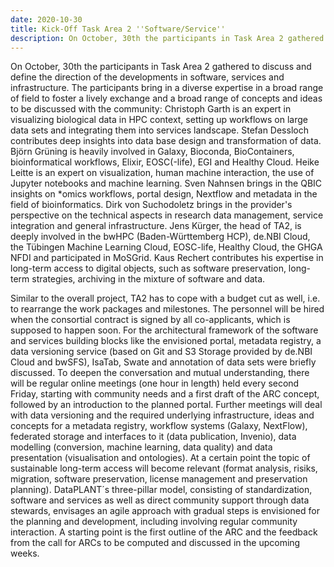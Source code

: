 ```yaml
---
date: 2020-10-30
title: Kick-Off Task Area 2 ''Software/Service''
description: On October, 30th the participants in Task Area 2 gathered to discuss and define the direction of the developments in software, services and infrastructure. The participants bring in a diverse expertise in a broad range of field to foster a lively exchange and a broad range of concepts and ideas to be discussed with the community.
---
```


On October, 30th the participants in Task Area 2 gathered to discuss and define the direction of the developments in software, services and infrastructure. The participants bring in a diverse expertise in a broad range of field to foster a lively exchange and a broad range of concepts and ideas to be discussed with the community: Christoph Garth is an expert in visualizing biological data in HPC context, setting up workflows on large data sets and integrating them into services landscape. Stefan Dessloch contributes deep insights into data base design and transformation of data. Björn Grüning is heavily involved in Galaxy, Bioconda, BioContainers, bioinformatical workflows, Elixir, EOSC(-life), EGI and Healthy Cloud. Heike Leitte is an expert on visualization, human machine interaction, the use of Jupyter notebooks and machine learning. Sven Nahnsen brings in the QBIC insights on *omics workflows, portal design, Nextflow and metadata in the field of bioinformatics. Dirk von Suchodoletz brings in the provider's perspective on the technical aspects in research data management, service integration and general infrastructure. Jens Kürger, the head of TA2, is deeply involved in the bwHPC (Baden-Württemberg HCP), de.NBI Cloud, the Tübingen Machine Learning Cloud, EOSC-life, Healthy Cloud, the GHGA NFDI and participated in MoSGrid. Kaus Rechert contributes his expertise in long-term access to digital objects, such as software preservation, long-term strategies, archiving in the mixture of software and data.

Similar to the overall project, TA2 has to cope with a budget cut as well, i.e. to rearrange the work packages and milestones. The personnel will be hired when the consortial contract is signed by all co-applicants, which is supposed to happen soon. For the architectural framework of the software and services building blocks like the envisioned portal, metadata registry, a data versioning service (based on Git and S3 Storage provided by de.NBI Cloud and bwSFS), IsaTab, Swate and annotation of data sets were briefly discussed. To deepen the conversation and mutual understanding, there will be regular online meetings (one hour in length) held every second Friday, starting with community needs and a first draft of the ARC concept, followed by an introduction to the planned portal. Further meetings will deal with data versioning and the required underlying infrastructure, ideas and concepts for a metadata registry, workflow systems (Galaxy, NextFlow), federated storage and interfaces to it (data publication, Invenio), data modelling (conversion, machine learning, data quality) and data presentation (visualisation and ontologies). At a certain point the topic of sustainable long-term access will become relevant (format analysis, risiks, migration, software preservation, license management and preservation planning). DataPLANT´s three-pillar model, consisting of standardization, software and services as well as direct community support through data stewards, envisages an agile approach with gradual steps is envisioned for the planning and development, including involving regular community interaction. A starting point is the first outline of the ARC and the feedback from the call for ARCs to be computed and discussed in the upcoming weeks.